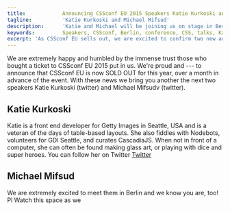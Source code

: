 ```yaml
---
title:            Announcing CSSconf EU 2015 Speakers Katie Kurkoski and Michael Mifsud
tagline:          'Katie Kurkoski and Michael Mifsud'
description:      'Katie and Michael will be joining us on stage in Berlin'
keywords:         Speakers, CSSconf, Berlin, conference, CSS, talks, Katie, Kurkoski, Michael, Mifsud
excerpt: 'As CSSconf EU sells out, we are excited to confirm two new additions to our 2015 line-up: Katie Kurkoski and Michael Mifsud'
---
```


We are extremely happy and humbled by the immense trust those who bought a ticket to CSSconf EU 2015 put in us. We're proud and --- to announce that CSSconf EU is now SOLD OUT for this year, over a month in advance of the event. With these news we bring you another the next two speakers Katie Kurkoski (twitter) and Michael Mifsudv (twitter).

## Katie Kurkoski

Katie is a front end developer for Getty Images in Seattle, USA and is a veteran of the days of table-based layouts. She also fiddles with Nodebots, volunteers for GDI Seattle, and curates CascadiaJS. When not in front of a computer, she can often be found making glass art, or playing with dice and super heroes. You can follow her on Twitter <a href="https://twitter.com/katiek2" target="_blank">Twitter</a>

## Michael Mifsud 

We are extremely excited to meet them in Berlin and we know you are, too! Pl Watch this space as we

